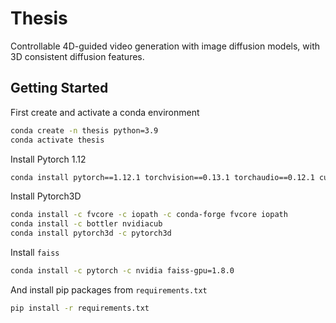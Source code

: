 # Thesis

Controllable 4D-guided video generation with image diffusion models, with 3D consistent diffusion features.

## Getting Started

First create and activate a conda environment

```bash
conda create -n thesis python=3.9
conda activate thesis
```

Install Pytorch 1.12

```bash
conda install pytorch==1.12.1 torchvision==0.13.1 torchaudio==0.12.1 cudatoolkit=11.3 -c pytorch
```

Install Pytorch3D

```bash
conda install -c fvcore -c iopath -c conda-forge fvcore iopath
conda install -c bottler nvidiacub
conda install pytorch3d -c pytorch3d
```

Install `faiss` 

```bash
conda install -c pytorch -c nvidia faiss-gpu=1.8.0
```

And install pip packages from `requirements.txt`

```bash
pip install -r requirements.txt
```